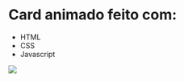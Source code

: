 # Card animado feito com:

* HTML
* CSS
* Javascript

![](https://media.giphy.com/media/R8bHz4gqAi1tLRZh5c/giphy.gif)
